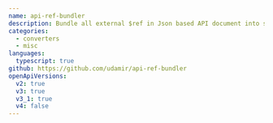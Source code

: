 ```yaml
---
name: api-ref-bundler
description: Bundle all external $ref in Json based API document into single document
categories:
  - converters
  - misc
languages:
  typescript: true
github: https://github.com/udamir/api-ref-bundler
openApiVersions:
  v2: true
  v3: true
  v3_1: true
  v4: false
---
```

